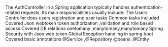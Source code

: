 The AuthController in a Spring application typically handles authentication-related requests. Its main responsibilities usually include:
The Users Controller does users registration and user tasks 
Common tasks included
Covered Json webtoken token authorization ,validation and role based access
Covered DB relations onetomany ,manytomany,manytomany 
Spring Security with Json web token
Global Exception handling in spring boot
Covered basic annotations @Service ,@Repository @beans ,@Entity 


